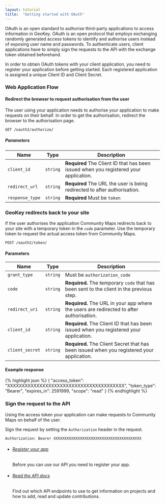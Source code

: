 ```yaml
---
layout: tutorial
title:  "Getting started with OAuth"
---
```


OAuth is an open standard to authorise third-party applications to access information in GeoKey. OAuth is an open protocol that employs exchanging randomly generated access tokens to identify and authorise users instead of exposing user name and passwords. To authenticate users, client applications have to simply sign the requests to the API with the exchange token obtained beforehand.

In order to obtain OAuth tokens with your client application, you need to register your application before getting started. Each registered application is assigned a unique Client ID and Client Secret.

### Web Application Flow

#### Redirect the browser to request authorisation from the user

The user using your application needs to authorise your application to make requests on their behalf. In order to get the authorisation, redirect the browser to the authorisation page.

````
GET /oauth2/authorize/
````

##### Parameters

Name            | Type     | Description
----------------|----------|-----------------------------------
`client_id`     | `string` | **Required** The Client ID that has been issued when you registered your application.
`redirect_url`  | `string` | **Required** The URL the user is being redirected to after authorisation.
`response_type` | `string` | **Required** Must be `token`

### GeoKey redirects back to your site

If the user authorises the application Community Maps redirects back to your site with a temporary token in the `code` parameter. Use the temporary token to request the actual access token from Community Maps.

````
POST /oauth2/token/
````

#### Parameters

Name              | Type     | Description
------------------|----------|-----------------------------------
`grant_type`      | `string` | Must be `authorization_code`
`code`            | `string` | **Required.** The temporary `code` that has been sent to the client in the previous step.
`redirect_uri`    | `string` | **Required.** The URL in your app where the users are redirected to after authorisation.
`client_id`       | `string` | **Required.** The Client ID that has been issued when you registered your application.
`client_secret`   | `string` | **Required.** The Client Secret that has been issued when you registered your application.

#### Example response

{% highlight json %}
{
    "access_token": "XXXXXXXXXXXXXXXXXXXXXXXXXXXXXXXXXXXXXXXX",
    "token_type": "Bearer",
    "expires_in": 2591999,
    "scope": "read"
}
{% endhighlight %}


### Sign the request to the API

Using the access token your application can make requests to Community Maps on behalf of the user.

Sign the request by setting the `Authorization` header in the request.

```
Authorization: Bearer XXXXXXXXXXXXXXXXXXXXXXXXXXXXXXXXXXXXXXXX
```

<div class="info-box alert alert-info"><i class="fa fa-info-circle"></i><div><ul class="tutorial-links"><li><h6><a href="register-your-app.html">Register your app</a></h6><p>Before you can use our API you need to register your app.</p></li><li><h6><a href="/docs/">Read the API docs</a></h6><p>Find out which API endpoints to use to get information on projects and how to add, read and update contributions.</p></li></ul></div></div></div>
